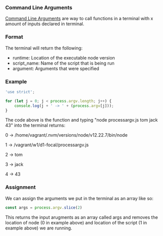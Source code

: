### Command Line Arguments
[Command Line Arguments](https://stackabuse.com/command-line-arguments-in-node-js/) are way to call functions in a terminal with x amount of inputs declared in terminal.
### Format
The terminal will return the following:
* runtime: Location of the executable node version
* script_name: Name of the script that is being run
* argument: Arguments that were specified

### Example
```javascript
'use strict';

for (let j = 0; j < process.argv.length; j++) {
    console.log(j + ' -> ' + (process.argv[j]));
}
```
The code above is the function and typing "node processargv.js tom jack 43" into the terminal returns:

0 -> /home/vagrant/.nvm/versions/node/v12.22.7/bin/node

1 -> /vagrant/w1/d1-focal/processargv.js 

2 -> tom

3 -> jack

4 -> 43

### Assignment
We can assign the arguments we put in the terminal as an array like so:
```javascript
const args = process.argv.slice(2)
```
This returns the input arugments as an array called args and removes the location of node (0 in example above) and location of the script (1 in example above) we are running.